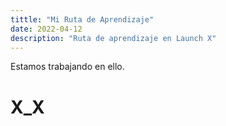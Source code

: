 ```yaml
---
tittle: "Mi Ruta de Aprendizaje"
date: 2022-04-12
description: "Ruta de aprendizaje en Launch X"
---
```


Estamos trabajando en ello.

# X_X
